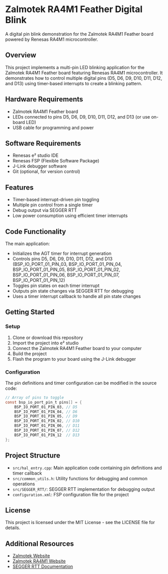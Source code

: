 # Zalmotek RA4M1 Feather Digital Blink

A digital pin blink demonstration for the Zalmotek RA4M1 Feather board powered by Renesas RA4M1 microcontroller.

## Overview

This project implements a multi-pin LED blinking application for the Zalmotek RA4M1 Feather board featuring Renesas RA4M1 microcontroller. It demonstrates how to control multiple digital pins (D5, D6, D9, D10, D11, D12, and D13) using timer-based interrupts to create a blinking pattern.

## Hardware Requirements

- Zalmotek RA4M1 Feather board 
- LEDs connected to pins D5, D6, D9, D10, D11, D12, and D13 (or use on-board LED)
- USB cable for programming and power

## Software Requirements

- Renesas e² studio IDE
- Renesas FSP (Flexible Software Package)
- J-Link debugger software
- Git (optional, for version control)

## Features

- Timer-based interrupt-driven pin toggling
- Multiple pin control from a single timer
- Debug output via SEGGER RTT
- Low power consumption using efficient timer interrupts

## Code Functionality

The main application:
- Initializes the AGT timer for interrupt generation
- Controls pins D5, D6, D9, D10, D11, D12, and D13 (BSP_IO_PORT_01_PIN_03, BSP_IO_PORT_01_PIN_04, BSP_IO_PORT_01_PIN_05, BSP_IO_PORT_01_PIN_02, BSP_IO_PORT_01_PIN_06, BSP_IO_PORT_01_PIN_07, BSP_IO_PORT_01_PIN_12)
- Toggles pin states on each timer interrupt
- Outputs pin state changes via SEGGER RTT for debugging
- Uses a timer interrupt callback to handle all pin state changes

## Getting Started

### Setup

1. Clone or download this repository
2. Import the project into e² studio
3. Connect the Zalmotek RA4M1 Feather board to your computer
4. Build the project
5. Flash the program to your board using the J-Link debugger

### Configuration

The pin definitions and timer configuration can be modified in the source code:

```c
// Array of pins to toggle
const bsp_io_port_pin_t pins[] = {
    BSP_IO_PORT_01_PIN_03, // D5
    BSP_IO_PORT_01_PIN_04, // D6
    BSP_IO_PORT_01_PIN_05, // D9
    BSP_IO_PORT_01_PIN_02, // D10
    BSP_IO_PORT_01_PIN_06, // D11
    BSP_IO_PORT_01_PIN_07, // D12
    BSP_IO_PORT_01_PIN_12  // D13
};
```

## Project Structure

- `src/hal_entry.cpp`: Main application code containing pin definitions and timer callback
- `src/common_utils.h`: Utility functions for debugging and common operations
- `src/SEGGER_RTT/`: SEGGER RTT implementation for debugging output
- `configuration.xml`: FSP configuration file for the project

## License

This project is licensed under the MIT License - see the LICENSE file for details.

## Additional Resources

- [Zalmotek Website](https://zalmotek.com)
- [Zalmotek RA4M1 Website](https://zalmotek.com/products/RA4M1-Feather-SoM/)
- [SEGGER RTT Documentation](https://www.segger.com/products/debug-probes/j-link/technology/about-real-time-transfer/) 
